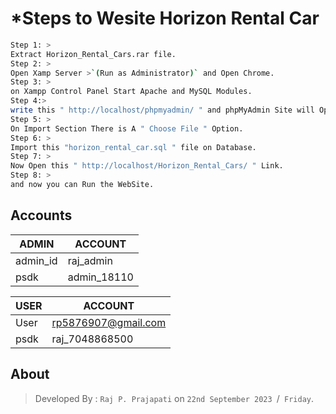 # *Steps to Wesite Horizon Rental Car 

```sh
Step 1: >
Extract Horizon_Rental_Cars.rar file.
Step 2: >
Open Xamp Server >`(Run as Administrator)` and Open Chrome.
Step 3: >
on Xampp Control Panel Start Apache and MySQL Modules.
Step 4:>
write this " http://localhost/phpmyadmin/ " and phpMyAdmin Site will Open up.
Step 5: >
On Import Section There is A " Choose File " Option.
Step 6: >
Import this "horizon_rental_car.sql " file on Database.
Step 7: >
Now Open this " http://localhost/Horizon_Rental_Cars/ " Link.
Step 8: >
and now you can Run the WebSite.
```

## Accounts

|    ADMIN  | ACCOUNT    |
|-----------|------------|
| admin_id  | raj_admin  |
| psdk      | admin_18110|


|  USER   |      ACCOUNT         |
|---------|----------------------|
|  User   |  rp5876907@gmail.com |
|  psdk   |  raj_7048868500      |

## About
>Developed By : `Raj P. Prajapati` on `22nd September 2023 `/` Friday`.